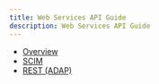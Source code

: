 ```yaml
---
title: Web Services API Guide
description: Web Services API Guide
---
```


- [Overview](overview.md)
- [SCIM](scim.md)
- [REST (ADAP)](rest.md)
